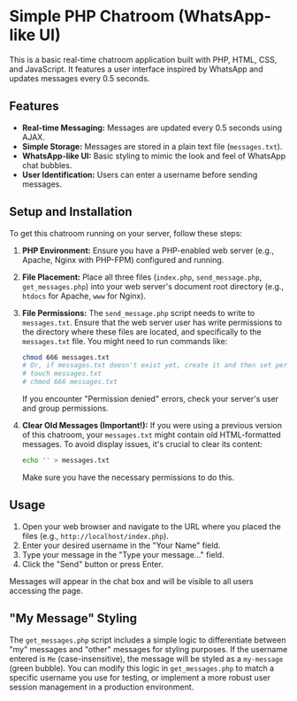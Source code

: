 # Simple PHP Chatroom (WhatsApp-like UI)

This is a basic real-time chatroom application built with PHP, HTML, CSS, and JavaScript. It features a user interface inspired by WhatsApp and updates messages every 0.5 seconds.

## Features

*   **Real-time Messaging:** Messages are updated every 0.5 seconds using AJAX.
*   **Simple Storage:** Messages are stored in a plain text file (`messages.txt`).
*   **WhatsApp-like UI:** Basic styling to mimic the look and feel of WhatsApp chat bubbles.
*   **User Identification:** Users can enter a username before sending messages.

## Setup and Installation

To get this chatroom running on your server, follow these steps:

1.  **PHP Environment:** Ensure you have a PHP-enabled web server (e.g., Apache, Nginx with PHP-FPM) configured and running.

2.  **File Placement:** Place all three files (`index.php`, `send_message.php`, `get_messages.php`) into your web server's document root directory (e.g., `htdocs` for Apache, `www` for Nginx).

3.  **File Permissions:** The `send_message.php` script needs to write to `messages.txt`. Ensure that the web server user has write permissions to the directory where these files are located, and specifically to the `messages.txt` file. You might need to run commands like:
    ```bash
    chmod 666 messages.txt
    # Or, if messages.txt doesn't exist yet, create it and then set permissions:
    # touch messages.txt
    # chmod 666 messages.txt
    ```
    If you encounter "Permission denied" errors, check your server's user and group permissions.

4.  **Clear Old Messages (Important!):** If you were using a previous version of this chatroom, your `messages.txt` might contain old HTML-formatted messages. To avoid display issues, it's crucial to clear its content:
    ```bash
    echo '' > messages.txt
    ```
    Make sure you have the necessary permissions to do this.

## Usage

1.  Open your web browser and navigate to the URL where you placed the files (e.g., `http://localhost/index.php`).
2.  Enter your desired username in the "Your Name" field.
3.  Type your message in the "Type your message..." field.
4.  Click the "Send" button or press Enter.

Messages will appear in the chat box and will be visible to all users accessing the page.

## "My Message" Styling

The `get_messages.php` script includes a simple logic to differentiate between "my" messages and "other" messages for styling purposes. If the username entered is `Me` (case-insensitive), the message will be styled as a `my-message` (green bubble). You can modify this logic in `get_messages.php` to match a specific username you use for testing, or implement a more robust user session management in a production environment.
